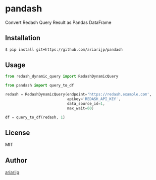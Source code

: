# pandash

Convert Redash Query Result as Pandas DataFrame

## Installation

```bash
$ pip install git+https://github.com/ariarijp/pandash
```

## Usage

```python
from redash_dynamic_query import RedashDynamicQuery

from pandash import query_to_df

redash = RedashDynamicQuery(endpoint='https://redash.example.com',
                            apikey='REDASH_API_KEY',
                            data_source_id=1,
                            max_wait=60)

df = query_to_df(redash, 1)
```

## License

MIT

## Author

[ariarijp](https://github.com/ariarijp)